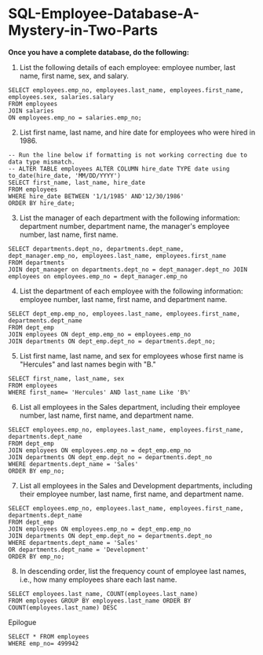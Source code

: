 # SQL-Employee-Database-A-Mystery-in-Two-Parts
**Once you have a complete database, do the following:**
1) List the following details of each employee: employee number, last name, first name, sex, and salary.
```
SELECT employees.emp_no, employees.last_name, employees.first_name, employees.sex, salaries.salary
FROM employees
JOIN salaries
ON employees.emp_no = salaries.emp_no;
```
2) List first name, last name, and hire date for employees who were hired in 1986.
``` 
-- Run the line below if formatting is not working correcting due to data type mismatch.
-- ALTER TABLE employees ALTER COLUMN hire_date TYPE date using to_date(hire_date, 'MM/DD/YYYY')
SELECT first_name, last_name, hire_date 
FROM employees
WHERE hire_date BETWEEN '1/1/1985' AND'12/30/1986'
ORDER BY hire_date;
```

3) List the manager of each department with the following information: department number, department name, the manager's employee number, last name, first name.
```
SELECT departments.dept_no, departments.dept_name, dept_manager.emp_no, employees.last_name, employees.first_name
FROM departments
JOIN dept_manager on departments.dept_no = dept_manager.dept_no JOIN employees on employees.emp_no = dept_manager.emp_no
```
4) List the department of each employee with the following information: employee number, last name, first name, and department name.
```
SELECT dept_emp.emp_no, employees.last_name, employees.first_name, departments.dept_name
FROM dept_emp
JOIN employees ON dept_emp.emp_no = employees.emp_no
JOIN departments ON dept_emp.dept_no = departments.dept_no;
```
5) List first name, last name, and sex for employees whose first name is "Hercules" and last names begin with "B."
```
SELECT first_name, last_name, sex
FROM employees
WHERE first_name= 'Hercules' AND last_name Like 'B%'
```
6) List all employees in the Sales department, including their employee number, last name, first name, and department name.
```
SELECT employees.emp_no, employees.last_name, employees.first_name, departments.dept_name
FROM dept_emp
JOIN employees ON employees.emp_no = dept_emp.emp_no
JOIN departments ON dept_emp.dept_no = departments.dept_no
WHERE departments.dept_name = 'Sales'
ORDER BY emp_no;
```
7) List all employees in the Sales and Development departments, including their employee number, last name, first name, and department name.
```
SELECT employees.emp_no, employees.last_name, employees.first_name, departments.dept_name
FROM dept_emp
JOIN employees ON employees.emp_no = dept_emp.emp_no
JOIN departments ON dept_emp.dept_no = departments.dept_no
WHERE departments.dept_name = 'Sales'
OR departments.dept_name = 'Development'
ORDER BY emp_no;
```
8) In descending order, list the frequency count of employee last names, i.e., how many employees share each last name.
```
SELECT employees.last_name, COUNT(employees.last_name)
FROM employees GROUP BY employees.last_name ORDER BY COUNT(employees.last_name) DESC
```
Epilogue
```
SELECT * FROM employees
WHERE emp_no= 499942
```
